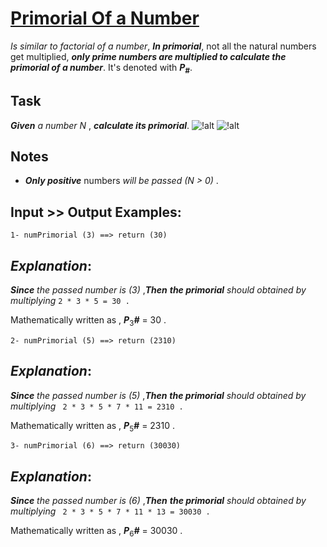 # [Primorial Of a Number](https://www.codewars.com/kata/primorial-of-a-number "https://www.codewars.com/kata/5a99a03e4a6b34bb3c000124")

*Is similar to factorial of a number*, **_In primorial_**, not all the natural numbers get multiplied, **_only prime numbers are multiplied to calculate the primorial of a number_**. It's denoted with **_P_**<sub>**_#_**</sub>.

## Task

**_Given_** *a number N* , **_calculate its primorial_**. ![!alt](https://i.imgur.com/mdX8dJP.png)  ![!alt](https://i.imgur.com/mdX8dJP.png)  

## Notes

* **_Only positive_** numbers *will be passed (N > 0)* .

## Input >> Output Examples:

``` 
1- numPrimorial (3) ==> return (30)
```

## **_Explanation_**:

**_Since_** *the passed number is (3)* ,**_Then_** **_the primorial_** *should obtained by multiplying*  ```2 * 3 * 5 = 30 .```

Mathematically written as , **_P_**<sub>3</sub>**_#_** = 30 .

```
2- numPrimorial (5) ==> return (2310)
```

## **_Explanation_**:


**_Since_** *the passed number is (5)* ,**_Then_** **_the primorial_** *should obtained by multiplying*  ``` 2 * 3 * 5 * 7 * 11 = 2310 .```

Mathematically written as , **_P_**<sub>5</sub>**_#_** = 2310 .

```
3- numPrimorial (6) ==> return (30030)
```

## **_Explanation_**: 

**_Since_** *the passed number is (6)* ,**_Then_** **_the primorial_** *should obtained by multiplying*  ``` 2 * 3 * 5 * 7 * 11 * 13 = 30030 .```

Mathematically written as , **_P_**<sub>6</sub>**_#_** = 30030 .